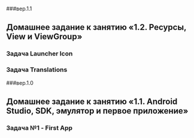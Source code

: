 ###вер.1.1
## Домашнее задание к занятию «1.2. Ресурсы, View и ViewGroup»
### Задача Launcher Icon
### Задача Translations

###вер.1.0
## Домашнее задание к занятию «1.1. Android Studio, SDK, эмулятор и первое приложение»
### Задача №1 - First App